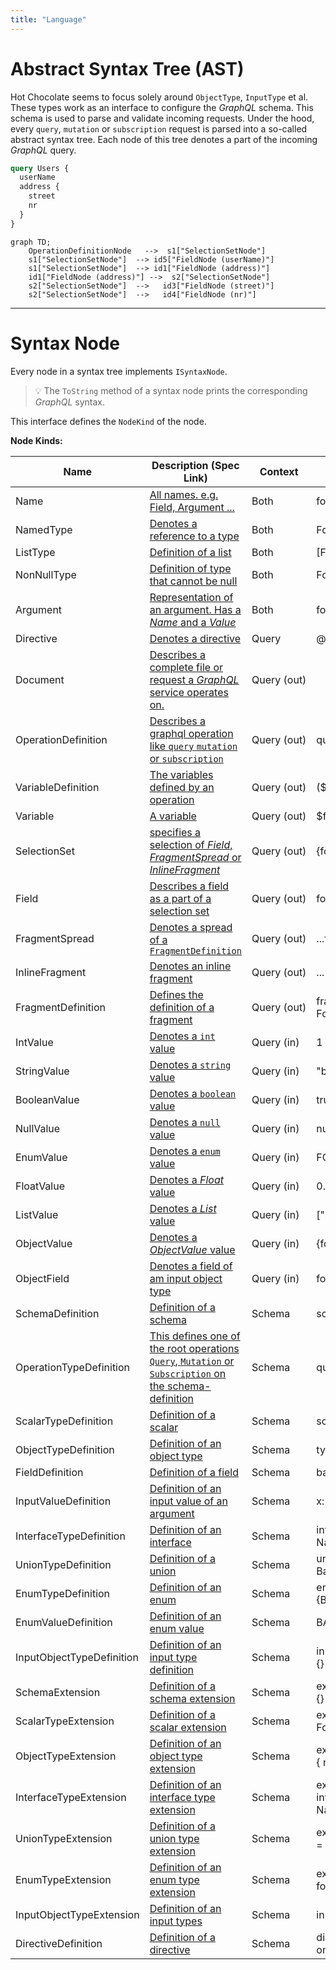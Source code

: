 ```yaml
---
title: "Language"
---
```


# Abstract Syntax Tree (AST)

Hot Chocolate seems to focus solely around `ObjectType`, `InputType` et al. These types work as an interface to configure the _GraphQL_ schema. This schema is used to parse and validate incoming requests. Under the hood, every `query`, `mutation` or `subscription` request is parsed into a so-called abstract syntax tree. Each node of this tree denotes a part of the incoming _GraphQL_ query.

```graphql
query Users {
  userName
  address {
    street
    nr
  }
}
```

```mermaid
graph TD;
    OperationDefinitionNode   -->  s1["SelectionSetNode"]
    s1["SelectionSetNode"]  --> id5["FieldNode (userName)"]
    s1["SelectionSetNode"]  --> id1["FieldNode (address)"]
    id1["FieldNode (address)"] -->  s2["SelectionSetNode"]
    s2["SelectionSetNode"]  -->   id3["FieldNode (street)"]
    s2["SelectionSetNode"]  -->   id4["FieldNode (nr)"]

```

---

# Syntax Node

Every node in a syntax tree implements `ISyntaxNode`.

> 💡 The `ToString` method of a syntax node prints the corresponding _GraphQL_ syntax.

This interface defines the `NodeKind` of the node.

**Node Kinds:**

| Name                      | Description (Spec Link)                                                                                                                                                  | Context          | Example                         |
| ------------------------- | ------------------------------------------------------------------------------------------------------------------------------------------------------------------------ | ---------------- | ------------------------------- |
| Name                      | [All names. e.g. Field, Argument ...](https://spec.graphql.org/June2018/#sec-Names)                                                                                      | Both             | foo                             |
| NamedType                 | [Denotes a reference to a type](https://spec.graphql.org/June2018/#NamedType)                                                                                            | Both             | Foo                             |
| ListType                  | [Definition of a list](https://spec.graphql.org/June2018/#ListType)                                                                                                      | Both             | \[Foo]                          |
| NonNullType               | [Definition of type that cannot be null](https://spec.graphql.org/June2018/#NonNullType)                                                                                 | Both             | Foo!                            |
| Argument                  | [Representation of an argument. Has a _Name_ and a _Value_](https://spec.graphql.org/June2018/#sec-Language.Arguments)                                                   | Both             | foo: "bar"                      |
| Directive                 | [Denotes a directive](https://spec.graphql.org/June2018/#sec-Language.Directives)                                                                                        | Query            | @foo                            |
| Document                  | [Describes a complete file or request a _GraphQL_ service operates on.](https://spec.graphql.org/June2018/#sec-Language.Document)                                        | Query&nbsp;(out) |                                 |
| OperationDefinition       | [Describes a graphql operation like `query` `mutation` or `subscription`](https://spec.graphql.org/June2018/#sec-Language.Document)                                      | Query&nbsp;(out) | query Foo {}                    |
| VariableDefinition        | [The variables defined by an operation](https://spec.graphql.org/June2018/#VariableDefinitions)                                                                          | Query&nbsp;(out) | (\$foo: String)                 |
| Variable                  | [A variable](https://spec.graphql.org/June2018/#sec-Language.Variables)                                                                                                  | Query&nbsp;(out) | \$foo                           |
| SelectionSet              | [specifies a selection of _Field_, _FragmentSpread_ or _InlineFragment_](https://spec.graphql.org/June2018/#sec-Selection-Sets)                                          | Query&nbsp;(out) | {foo bar}                       |
| Field                     | [Describes a field as a part of a selection set](https://spec.graphql.org/June2018/#sec-Language.Fields)                                                                 | Query&nbsp;(out) | foo                             |
| FragmentSpread            | [Denotes a spread of a `FragmentDefinition`](https://spec.graphql.org/June2018/#FragmentSpread)                                                                          | Query&nbsp;(out) | ...f1                           |
| InlineFragment            | [Denotes an inline fragment](https://spec.graphql.org/June2018/#sec-Inline-Fragments)                                                                                    | Query&nbsp;(out) | ... on Foo { bar}               |
| FragmentDefinition        | [Defines the definition of a fragment](https://spec.graphql.org/June2018/#FragmentDefinition)                                                                            | Query&nbsp;(out) | fragment f1 on Foo {}           |
| IntValue                  | [Denotes a `int` value](https://spec.graphql.org/June2018/#sec-Int-Value)                                                                                                | Query&nbsp;(in)  | 1                               |
| StringValue               | [Denotes a `string` value](https://spec.graphql.org/June2018/#sec-String-Value)                                                                                          | Query&nbsp;(in)  | "bar"                           |
| BooleanValue              | [Denotes a `boolean` value](https://spec.graphql.org/June2018/#sec-Boolean-Value)                                                                                        | Query&nbsp;(in)  | true                            |
| NullValue                 | [Denotes a `null` value](https://spec.graphql.org/June2018/#sec-Null-Value)                                                                                              | Query&nbsp;(in)  | null                            |
| EnumValue                 | [Denotes a `enum` value](https://spec.graphql.org/June2018/#sec-Enum-Value)                                                                                              | Query&nbsp;(in)  | FOO                             |
| FloatValue                | [Denotes a _Float_ value](https://spec.graphql.org/June2018/#sec-Float-Value)                                                                                            | Query&nbsp;(in)  | 0.2                             |
| ListValue                 | [Denotes a _List_ value](https://spec.graphql.org/June2018/#sec-List-Value)                                                                                              | Query&nbsp;(in)  | \["string"]                     |
| ObjectValue               | [Denotes a _ObjectValue_ value](https://spec.graphql.org/June2018/#sec-Input-Object-Values)                                                                              | Query&nbsp;(in)  | {foo: "bar" }                   |
| ObjectField               | [Denotes a field of am input object type](https://spec.graphql.org/June2018/#ObjectField)                                                                                | Query&nbsp;(in)  | foo: "bar"                      |
| SchemaDefinition          | [Definition of a schema](https://spec.graphql.org/June2018/#sec-Schema)                                                                                                  | Schema           | schema {}                       |
| OperationTypeDefinition   | [This defines one of the root operations `Query`, `Mutation` or `Subscription` on the schema-definition](https://spec.graphql.org/June2018/#RootOperationTypeDefinition) | Schema           | query:FooQuery                  |
| ScalarTypeDefinition      | [Definition of a scalar](https://spec.graphql.org/June2018/#sec-Scalars)                                                                                                 | Schema           | scalar JSON                     |
| ObjectTypeDefinition      | [Definition of an object type](https://spec.graphql.org/June2018/#sec-Objects)                                                                                           | Schema           | type Foo{}                      |
| FieldDefinition           | [Definition of a field](https://spec.graphql.org/June2018/#FieldDefinition)                                                                                              | Schema           | bar:String                      |
| InputValueDefinition      | [Definition of an input value of an argument](https://spec.graphql.org/June2018/#sec-Field-Arguments)                                                                    | Schema           | x: Float                        |
| InterfaceTypeDefinition   | [Definition of an interface](https://spec.graphql.org/June2018/#sec-Interfaces)                                                                                          | Schema           | interface NamedEntity {}        |
| UnionTypeDefinition       | [Definition of a union](https://spec.graphql.org/June2018/#sec-Unions)                                                                                                   | Schema           | union Ex = Foo \| Bar           |
| EnumTypeDefinition        | [Definition of an enum](https://spec.graphql.org/June2018/#sec-Enums)                                                                                                    | Schema           | enum Foo {BAR}                  |
| EnumValueDefinition       | [Definition of an enum value](https://spec.graphql.org/June2018/#sec-Enum)                                                                                               | Schema           | BAR                             |
| InputObjectTypeDefinition | [Definition of an input type definition](https://spec.graphql.org/June2018/#sec-Input-Objects)                                                                           | Schema           | input FooInput {}               |
| SchemaExtension           | [Definition of a schema extension](https://spec.graphql.org/June2018/#sec-Schema-Extension)                                                                              | Schema           | extend schema {}                |
| ScalarTypeExtension       | [Definition of a scalar extension](https://spec.graphql.org/June2018/#sec-Scalar-Extensions)                                                                             | Schema           | extend scalar Foo @bar          |
| ObjectTypeExtension       | [Definition of an object type extension](https://spec.graphql.org/June2018/#sec-Object-Extensions)                                                                       | Schema           | extend type Foo { name}         |
| InterfaceTypeExtension    | [Definition of an interface type extension](https://spec.graphql.org/June2018/#sec-Interface-Extensions)                                                                 | Schema           | extend interface NamedEntity {} |
| UnionTypeExtension        | [Definition of a union type extension](https://spec.graphql.org/June2018/#sec-Union-Extensions)                                                                          | Schema           | extend union Ex = Foo{}         |
| EnumTypeExtension         | [Definition of an enum type extension](https://spec.graphql.org/June2018/#sec-Enum-Extensions)                                                                           | Schema           | extend enum foo{}               |
| InputObjectTypeExtension  | [Definition of an input types](https://spec.graphql.org/June2018/#sec-Input-Object-Extensions)                                                                           | Schema           | input foo {}                    |
| DirectiveDefinition       | [Definition of a directive](https://spec.graphql.org/June2018/#sec-Type-System.Directives)                                                                               | Schema           | directive @foo on               |
